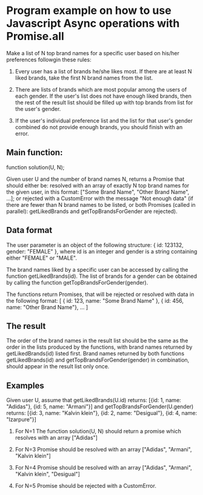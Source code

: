 
# Program example on how to use Javascript Async operations with Promise.all

Make a list of N top brand names for a specific user based
on his/her preferences followgin these rules:

1. Every user has a list of brands he/she likes most. If there are at
least N liked brands, take the first N brand names from the list.

2. There are lists of brands which are most popular among the users of
each gender. If the user's list does not have enough liked brands, then
the rest of the result list should be filled up with top brands from list
for the user's gender.

3. If the user's individual preference list and the list for that user's
gender combined do not provide enough brands, you should finish with an
error.

## Main function:

function solution(U, N);

Given user U and the number of brand names N, returns a Promise that should either be: 
resolved with an array of exactly N top brand names for the given user,
in this format: ["Some Brand Name", "Other Brand Name", ...]; 
or
rejected with a CustomError with the message "Not enough data" (if there are fewer than N brand names to be listed, or both Promises (called in parallel): getLikedBrands and getTopBrandsForGender are rejected).

## Data format
The user parameter is an object of the following structure: { id: 123132, gender: "FEMALE" },
where id is an integer and gender is a string containing either "FEMALE" or "MALE".

The brand names liked by a specific user can be accessed by calling the function getLikedBrands(id).
The list of brands for a gender can be obtained by calling the function getTopBrandsForGender(gender).

The functions return Promises, that will be rejected or resolved with data in the following format:
[ { id: 123, name: "Some Brand Name" }, { id: 456, name: "Other Brand Name"}, ... ]

## The result
The order of the brand names in the result list should be the same as the order in the lists 
produced by the functions, with brand names returned by getLikedBrands(id) listed first.
Brand names returned by both functions getLikedBrands(id) and getTopBrandsForGender(gender) in
combination, should appear in the result list only once.

## Examples
Given user U, assume that getLikedBrands(U.id) returns:
[{id: 1, name: "Adidas"}, {id: 5, name: "Armani"}]
and 
getTopBrandsForGender(U.gender) returns: 
[{id: 3, name: "Kalvin klein"}, {id: 2, name: "Desigual"}, {id: 4, name: "Izarpure"}]

1. For N=1
The function solution(U, N) should return a promise which resolves with an array ["Adidas"]

2. For N=3
Promise should be resolved with an array ["Adidas", "Armani", "Kalvin klein"]

3. For N=4
Promise should be resolved with an array ["Adidas", "Armani", "Kalvin klein", "Desigual"]

4. For N=5 
Promise should be rejected with a CustomError.